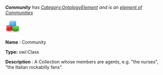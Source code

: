 ___Community__ 
 has
 [Category:OntologyElement](../../Category/OntologyElement "Category:OntologyElement") 
 and is an
 [element of](../../Property/ElementOf "Property:ElementOf") 
[Communities](../../Submissions/Communities "Submissions:Communities")_




  





[![Class](../images/thumb/2/27/Class.gif/45px-Class.gif)](../../Image/Class.gif "Class")


__Name__ 
 : Community
 



__Type:__ 
 owl:Class
 



__Description__ 
 : A Collection whose members are agents, e.g. "the nurses", "the Italian rockabilly fans".